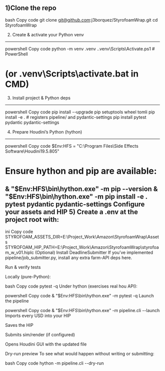 1)Clone the repo
-------------------------
bash
Copy code
git clone git@github.com:j3borquez/StyrofoamWrap.git
cd StyrofoamWrap

2) Create & activate your Python venv
------------------------------------
powershell
Copy code
python -m venv .venv
.\.venv\Scripts\Activate.ps1    # PowerShell
# (or .venv\Scripts\activate.bat in CMD)
3) Install project & Python deps
------------------------------------

powershell
Copy code
pip install --upgrade pip setuptools wheel tomli
pip install -e .               # registers pipeline/ and pydantic-settings
pip install pytest pydantic pydantic-settings

4) Prepare Houdini’s Python (hython)
------------------------------------

powershell
Copy code
$Env:HFS = "C:\Program Files\Side Effects Software\Houdini19.5.805"
# Ensure hython and pip are available:
& "$Env:HFS\bin\hython.exe" -m pip --version
& "$Env:HFS\bin\hython.exe" -m pip install -e . pytest pydantic pydantic-settings
Configure your assets and HIP
5) Create a .env at the project root with:
------------------------------------

ini
Copy code
STYROFOAM_ASSETS_DIR=E:\Project_Work\Amazon\StyrofoamWrap\Assets
STYROFOAM_HIP_PATH=E:\Project_Work\Amazon\StyrofoamWrap\styrofoam_w_v01.hiplc
(Optional) Install DeadlineSubmitter
If you’ve implemented pipeline/job_submitter.py, install any extra farm-API deps here.

Run & verify tests

Locally (pure-Python):

bash
Copy code
pytest -q
Under hython (exercises real hou API):

powershell
Copy code
& "$Env:HFS\bin\hython.exe" -m pytest -q
Launch the pipeline

powershell
Copy code
& "$Env:HFS\bin\hython.exe" -m pipeline.cli --launch
Imports every USD into your HIP

Saves the HIP

Submits sim/render (if configured)

Opens Houdini GUI with the updated file

Dry-run preview
To see what would happen without writing or submitting:

bash
Copy code
hython -m pipeline.cli --dry-run